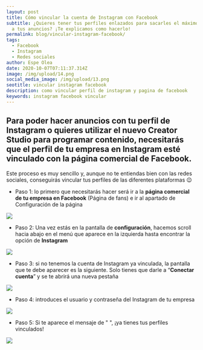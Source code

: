 ```yaml
---
layout: post
title: Cómo vincular la cuenta de Instagram con Facebook
subtitle: ¿Quieres tener tus perfiles enlazados para sacarles el máximo provecho
  a tus anuncios? ¡Te explicamos como hacerlo!
permalink: blog/vincular-instagram-facebook/
tags:
  - Facebook
  - Instagram
  - Redes sociales
author: Espe Olea
date: 2020-10-07T07:11:37.314Z
image: /img/upload/14.png
social_media_image: /img/upload/13.png
seotitle: vincular instagram facebook
description: como vincular perfil de instagram y pagina de facebook
keywords: instagram facebook vincular
---
```

## Para poder hacer anuncios con tu perfil de Instagram o quieres utilizar el nuevo Creator Studio para programar contenido, necesitarás que el perfil de tu empresa en Instagram esté vinculado con la página comercial de Facebook.

Este proceso es muy sencillo y, aunque no te entiendas bien con las redes sociales, conseguirás vincular tus perfiles de las diferentes plataformas 😉

* Paso 1: lo primero que necesitarás hacer será ir a la **página comercial de tu empresa en Facebook** (Página de fans) e ir al apartado de Configuración de la página

![](https://lh3.googleusercontent.com/Tp3PC5yUHz108YEIM47VRx_Z-VAOvX7uRUck3Ib5tLZRHwWNGYvndVjimACKD5UG85BVCpW6j1rzBZ9bcPL_15-cpJS9OKSmbh_LyWIX99BuJhtNQDBewjSDfYDLUmP9f3CRLlAO)

* Paso 2: Una vez estás en la pantalla de **configuración**, hacemos scroll hacia abajo en el menú que aparece en la izquierda hasta encontrar la opción de **Instagram**

![](https://lh5.googleusercontent.com/2blJD6TzmknA9LJv_VihaETz_NnHcPI09OlVFDwID8rNsfjzrGSnGAk2S_TwYMbgiHWuyIB9P7x9PYkvFW4Q6TFK3CItKNKMbLuAhKkgbCbxJgDH3nvA1-qNZ2bB1zX3eL8zReBN)

* Paso 3: si no tenemos la cuenta de Instagram ya vinculada, la pantalla que te debe aparecer es la siguiente. Solo tienes que darle a “**Conectar cuenta**” y se te abrirá una nueva pestaña

![](https://lh3.googleusercontent.com/PAgcMbIq5nEN3EQowS0QKFN6DeSFdWdwF30vc1TGtC2Nmn_8Th_tJJ0qvwSS7KWcVf9Up8Nh1MHpeFgAZ6zZtm1RHhwyzuaWDIS2fxlbkjAl2UvutAMZYSONxTIn2kiHl5eihGuD)

* Paso 4: introduces el usuario y contraseña del Instagram de tu empresa

![](https://lh5.googleusercontent.com/TeC5amjxdYeFx8IRgxZ9RLNBjyNFPZLU_yYw7DONQHgHQOdvsuSLbh8yNqQI69VZkX9ns5tpCcx4dfhQTgt55cQSSWZ6LQlCSgnlBi-1XSU091aLmurxI91f6pGPm6cJq5SN_SRs)

* Paso 5: Si te aparece el mensaje de " ", ¡ya tienes tus perfiles vinculados!

![](https://lh3.googleusercontent.com/hkdiGfjyQ8oBIhQBmu8Hvt7bVu2e3j8eygg9PePDnniq-38fvQ7ApPJ4CK4k5teHI59npcCABgZnPQOzRS2bowZQRNHi6VeeKr3TkRmbkktTAT_ioqqcc9hhAkpXm-rapRJzqlVO)